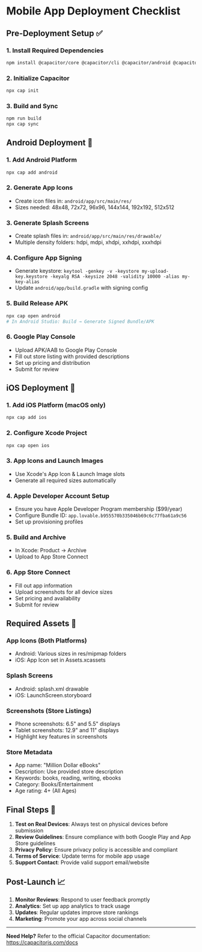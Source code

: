 
# Mobile App Deployment Checklist

## Pre-Deployment Setup ✅

### 1. Install Required Dependencies
```bash
npm install @capacitor/core @capacitor/cli @capacitor/android @capacitor/ios
```

### 2. Initialize Capacitor
```bash
npx cap init
```

### 3. Build and Sync
```bash
npm run build
npx cap sync
```

## Android Deployment 🤖

### 1. Add Android Platform
```bash
npx cap add android
```

### 2. Generate App Icons
- Create icon files in: `android/app/src/main/res/`
- Sizes needed: 48x48, 72x72, 96x96, 144x144, 192x192, 512x512

### 3. Generate Splash Screens
- Create splash files in: `android/app/src/main/res/drawable/`
- Multiple density folders: hdpi, mdpi, xhdpi, xxhdpi, xxxhdpi

### 4. Configure App Signing
- Generate keystore: `keytool -genkey -v -keystore my-upload-key.keystore -keyalg RSA -keysize 2048 -validity 10000 -alias my-key-alias`
- Update `android/app/build.gradle` with signing config

### 5. Build Release APK
```bash
npx cap open android
# In Android Studio: Build → Generate Signed Bundle/APK
```

### 6. Google Play Console
- Upload APK/AAB to Google Play Console
- Fill out store listing with provided descriptions
- Set up pricing and distribution
- Submit for review

## iOS Deployment 🍎

### 1. Add iOS Platform (macOS only)
```bash
npx cap add ios
```

### 2. Configure Xcode Project
```bash
npx cap open ios
```

### 3. App Icons and Launch Images
- Use Xcode's App Icon & Launch Image slots
- Generate all required sizes automatically

### 4. Apple Developer Account Setup
- Ensure you have Apple Developer Program membership ($99/year)
- Configure Bundle ID: `app.lovable.b955570b335046b69c6c77fba61a9c56`
- Set up provisioning profiles

### 5. Build and Archive
- In Xcode: Product → Archive
- Upload to App Store Connect

### 6. App Store Connect
- Fill out app information
- Upload screenshots for all device sizes
- Set pricing and availability
- Submit for review

## Required Assets 📱

### App Icons (Both Platforms)
- Android: Various sizes in res/mipmap folders
- iOS: App Icon set in Assets.xcassets

### Splash Screens
- Android: splash.xml drawable
- iOS: LaunchScreen.storyboard

### Screenshots (Store Listings)
- Phone screenshots: 6.5" and 5.5" displays
- Tablet screenshots: 12.9" and 11" displays
- Highlight key features in screenshots

### Store Metadata
- App name: "Million Dollar eBooks"
- Description: Use provided store description
- Keywords: books, reading, writing, ebooks
- Category: Books/Entertainment
- Age rating: 4+ (All Ages)

## Final Steps 🚀

1. **Test on Real Devices**: Always test on physical devices before submission
2. **Review Guidelines**: Ensure compliance with both Google Play and App Store guidelines
3. **Privacy Policy**: Ensure privacy policy is accessible and compliant
4. **Terms of Service**: Update terms for mobile app usage
5. **Support Contact**: Provide valid support email/website

## Post-Launch 📈

1. **Monitor Reviews**: Respond to user feedback promptly
2. **Analytics**: Set up app analytics to track usage
3. **Updates**: Regular updates improve store rankings
4. **Marketing**: Promote your app across social channels

---

**Need Help?** Refer to the official Capacitor documentation: https://capacitorjs.com/docs
